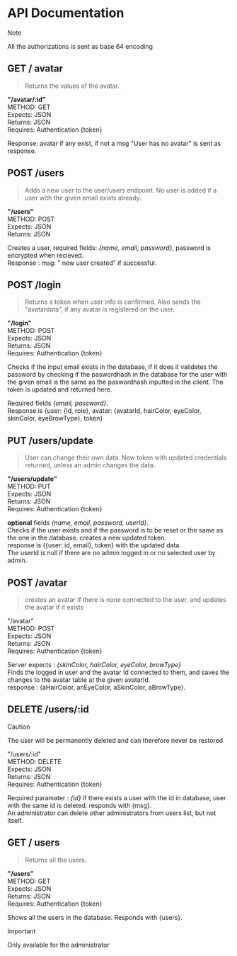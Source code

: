 # API Documentation
> [!note]
> All the authorizations is sent as base 64 encoding

## GET / avatar
> Returns the values of the avatar.

**"/avatar/:id"**<br>
METHOD: GET <br>
Expects: JSON <br>
Returns: JSON <br>
Requires: Authentication {token} <br>

Response: avatar if any exist, if not a msg "User has no avatar" is sent as response.

## POST /users 
> Adds a new user to the user/users endpoint. No user is added if a user with the given email exists already.

**"/users"** <br>
METHOD: POST <br>
Expects: JSON <br>
Returns: JSON <br>

Creates a user, required fields: *{name, email, password}*, password is encrypted when recieved. <br>
Response : msg: " new user created" if successful.

## POST /login 
> Returns a token when user info is confirmed. Also sends the "avatardata", if any avatar is registered on the user. 

**"/login"** <br>
METHOD: POST <br>
Expects: JSON <br>
Returns: JSON <br>
Requires: Authentication {token} <br>

Checks if the input email exists in the database, if it does it validates the password by checking if the paswordhash in the database for the user with the given email is the same as the paswordhash inputted in the client. The token is updated and returned here.<br>

Required fields *{email, password}*.<br>
Response is {user: {id, role}, avatar: {avatarId, hairColor, eyeColor, skinColor, eyeBrowType}, token}

## PUT /users/update
>  User can change their own data. New token with updated credentials returned, unless an admin changes the data.

**"/users/update"** <br>
METHOD: PUT <br>
Expects: JSON <br>
Returns: JSON <br>
Requires: Authentication {token} <br>

**optional** fields *{name, email, password, userId}*. <br>
Checks if the user exists and if the password is to be reset or the same as the one in the database. creates a new updated token. <br>
response is {{user: id, email}, token} with the updated data. <br> The userId is null if there are no admin logged in or no selected user by admin.

## POST /avatar 
>  creates an avatar if there is none connected to the user, and updates the avatar if it exists

"/avatar" <br>
METHOD: POST <br>
Expects: JSON <br>
Returns: JSON <br>
Requires: Authentication {token} <br>

Server expects : *{skinColor, hairColor, eyeColor, browType}* <br>
Finds the logged in user and the avatar Id connected to them, and saves the changes to the avatar table at the given avatarId.<br> 
response : {aHairColor, anEyeColor, aSkinColor, aBrowType}.

## DELETE  /users/:id 
> [!caution]
> The user will be permanently deleted and can therefore never be restored

"/users/:id" <br>
METHOD: DELETE <br>
Expects: JSON <br>
Returns: JSON <br>
Requires: Authentication {token} <br>

Required paramater : *{id}* if there exists a user with the id in database, user with the same id is deleted. 
responds with {msg}. <br> An administrator can delete other administrators from users list, but not itself.

## GET / users
> Returns all the users.

**"/users"**<br>
 METHOD: GET <br>
 Expects: JSON <br>
 Returns: JSON <br>
 Requires: Authentication {token} <br>

Shows all the users in the database. 
Responds with {users}.
> [!Important]
> Only available for the administrator